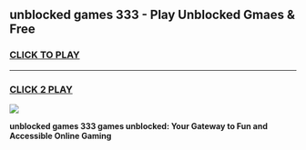 
## unblocked games 333 - Play Unblocked Gmaes & Free
<h3>
<a href="https://premium.freeplayer.one?title=unblocked_games_333&ref=20F">CLICK TO PLAY</a></h3>
<hr>

<h3>
<a href="https://premium.freeplayer.one?title=unblocked_games_333&ref=20F">CLICK 2 PLAY</a>
  
</h3>

<a href="https://premium.freeplayer.one?title=unblocked_games_333&ref=20F/"><img src="https://clearcache.store/games.png"></a>


**unblocked games 333 games unblocked: Your Gateway to Fun and Accessible Online Gaming**
